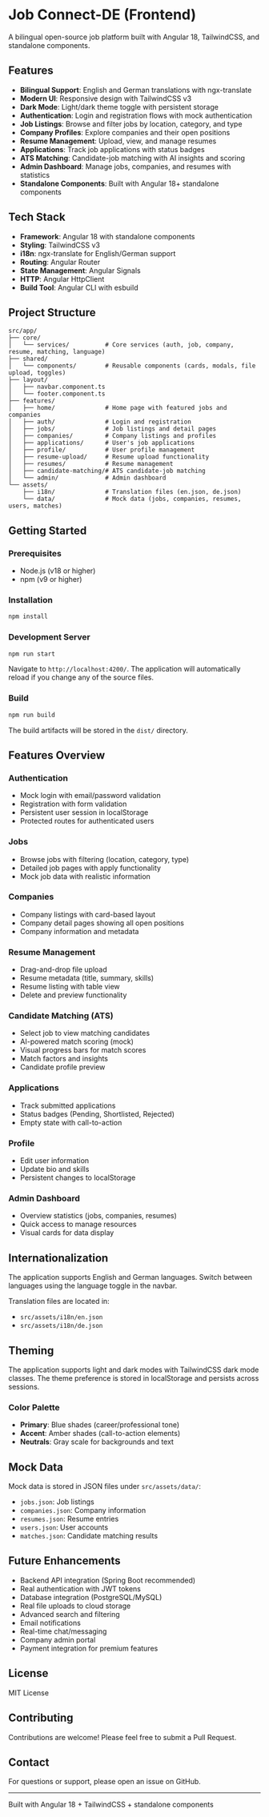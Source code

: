 # Job Connect-DE (Frontend)

A bilingual open-source job platform built with Angular 18, TailwindCSS, and standalone components.

## Features

- **Bilingual Support**: English and German translations with ngx-translate
- **Modern UI**: Responsive design with TailwindCSS v3
- **Dark Mode**: Light/dark theme toggle with persistent storage
- **Authentication**: Login and registration flows with mock authentication
- **Job Listings**: Browse and filter jobs by location, category, and type
- **Company Profiles**: Explore companies and their open positions
- **Resume Management**: Upload, view, and manage resumes
- **Applications**: Track job applications with status badges
- **ATS Matching**: Candidate-job matching with AI insights and scoring
- **Admin Dashboard**: Manage jobs, companies, and resumes with statistics
- **Standalone Components**: Built with Angular 18+ standalone components

## Tech Stack

- **Framework**: Angular 18 with standalone components
- **Styling**: TailwindCSS v3
- **i18n**: ngx-translate for English/German support
- **Routing**: Angular Router
- **State Management**: Angular Signals
- **HTTP**: Angular HttpClient
- **Build Tool**: Angular CLI with esbuild

## Project Structure

```
src/app/
├── core/
│   └── services/          # Core services (auth, job, company, resume, matching, language)
├── shared/
│   └── components/        # Reusable components (cards, modals, file upload, toggles)
├── layout/
│   ├── navbar.component.ts
│   └── footer.component.ts
├── features/
│   ├── home/              # Home page with featured jobs and companies
│   ├── auth/              # Login and registration
│   ├── jobs/              # Job listings and detail pages
│   ├── companies/         # Company listings and profiles
│   ├── applications/      # User's job applications
│   ├── profile/           # User profile management
│   ├── resume-upload/     # Resume upload functionality
│   ├── resumes/           # Resume management
│   ├── candidate-matching/# ATS candidate-job matching
│   └── admin/             # Admin dashboard
└── assets/
    ├── i18n/              # Translation files (en.json, de.json)
    └── data/              # Mock data (jobs, companies, resumes, users, matches)
```

## Getting Started

### Prerequisites

- Node.js (v18 or higher)
- npm (v9 or higher)

### Installation

```bash
npm install
```

### Development Server

```bash
npm run start
```

Navigate to `http://localhost:4200/`. The application will automatically reload if you change any of the source files.

### Build

```bash
npm run build
```

The build artifacts will be stored in the `dist/` directory.

## Features Overview

### Authentication
- Mock login with email/password validation
- Registration with form validation
- Persistent user session in localStorage
- Protected routes for authenticated users

### Jobs
- Browse jobs with filtering (location, category, type)
- Detailed job pages with apply functionality
- Mock job data with realistic information

### Companies
- Company listings with card-based layout
- Company detail pages showing all open positions
- Company information and metadata

### Resume Management
- Drag-and-drop file upload
- Resume metadata (title, summary, skills)
- Resume listing with table view
- Delete and preview functionality

### Candidate Matching (ATS)
- Select job to view matching candidates
- AI-powered match scoring (mock)
- Visual progress bars for match scores
- Match factors and insights
- Candidate profile preview

### Applications
- Track submitted applications
- Status badges (Pending, Shortlisted, Rejected)
- Empty state with call-to-action

### Profile
- Edit user information
- Update bio and skills
- Persistent changes to localStorage

### Admin Dashboard
- Overview statistics (jobs, companies, resumes)
- Quick access to manage resources
- Visual cards for data display

## Internationalization

The application supports English and German languages. Switch between languages using the language toggle in the navbar.

Translation files are located in:
- `src/assets/i18n/en.json`
- `src/assets/i18n/de.json`

## Theming

The application supports light and dark modes with TailwindCSS dark mode classes. The theme preference is stored in localStorage and persists across sessions.

### Color Palette
- **Primary**: Blue shades (career/professional tone)
- **Accent**: Amber shades (call-to-action elements)
- **Neutrals**: Gray scale for backgrounds and text

## Mock Data

Mock data is stored in JSON files under `src/assets/data/`:
- `jobs.json`: Job listings
- `companies.json`: Company information
- `resumes.json`: Resume entries
- `users.json`: User accounts
- `matches.json`: Candidate matching results

## Future Enhancements

- Backend API integration (Spring Boot recommended)
- Real authentication with JWT tokens
- Database integration (PostgreSQL/MySQL)
- Real file uploads to cloud storage
- Advanced search and filtering
- Email notifications
- Real-time chat/messaging
- Company admin portal
- Payment integration for premium features

## License

MIT License

## Contributing

Contributions are welcome! Please feel free to submit a Pull Request.

## Contact

For questions or support, please open an issue on GitHub.

---

Built with Angular 18 + TailwindCSS + standalone components
